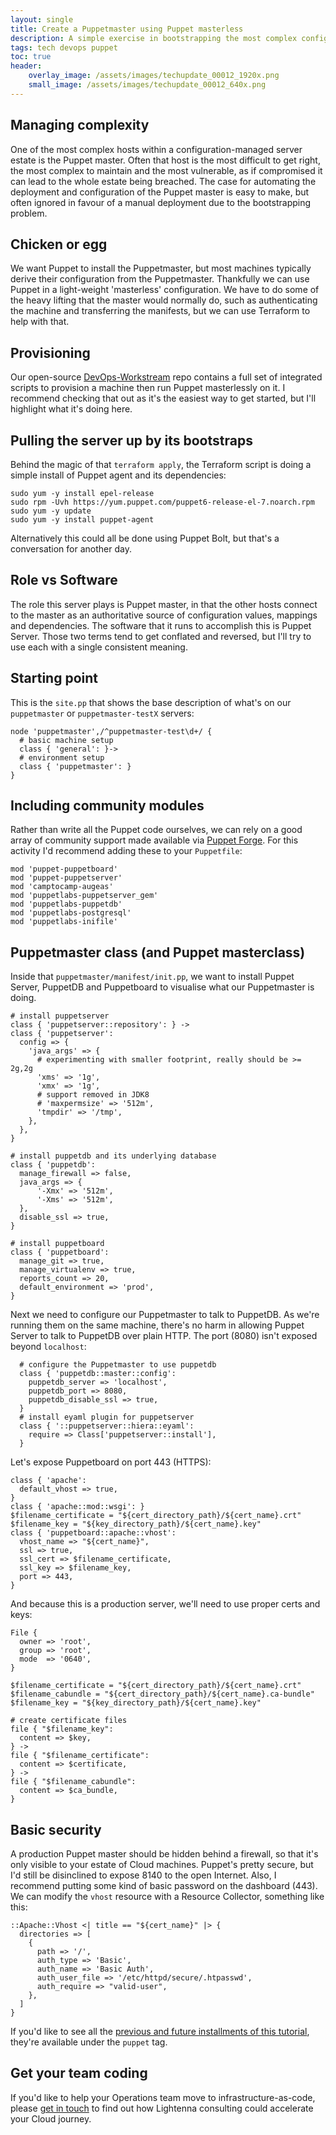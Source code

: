 ```yaml
---
layout: single
title: Create a Puppetmaster using Puppet masterless
description: A simple exercise in bootstrapping the most complex config-managed server in the estate: the Puppetmaster.
tags: tech devops puppet
toc: true
header:
    overlay_image: /assets/images/techupdate_00012_1920x.png
    small_image: /assets/images/techupdate_00012_640x.png
---
```


## Managing complexity
One of the most complex hosts within a configuration-managed server estate is the Puppet master.
Often that host is the most difficult to get right, the most complex to maintain and the most vulnerable, as if compromised it can lead to the whole estate being breached.
The case for automating the deployment and configuration of the Puppet master is easy to make, but often ignored in favour of a manual deployment due to the bootstrapping problem.

## Chicken or egg
We want Puppet to install the Puppetmaster, but most machines typically derive their configuration from the Puppetmaster.
Thankfully we can use Puppet in a light-weight 'masterless' configuration.
We have to do some of the heavy lifting that the master would normally do, such as authenticating the machine and transferring the manifests, but we can use Terraform to help with that.

## Provisioning
Our open-source [DevOps-Workstream](https://github.com/lightenna/devops-workstream) repo contains a full set of integrated scripts to provision a machine then run Puppet masterlessly on it.
I recommend checking that out as it's the easiest way to get started, but I'll highlight what it's doing here.

## Pulling the server up by its bootstraps
Behind the magic of that `terraform apply`, the Terraform script is doing a simple install of Puppet agent and its dependencies:
```
sudo yum -y install epel-release
sudo rpm -Uvh https://yum.puppet.com/puppet6-release-el-7.noarch.rpm
sudo yum -y update
sudo yum -y install puppet-agent
```

Alternatively this could all be done using Puppet Bolt, but that's a conversation for another day.

## Role vs Software
The role this server plays is Puppet master, in that the other hosts connect to the master as an authoritative source of configuration values, mappings and dependencies.
The software that it runs to accomplish this is Puppet Server.  Those two terms tend to get conflated and reversed, but I'll try to use each with a single consistent meaning.

## Starting point
This is the `site.pp` that shows the base description of what's on our `puppetmaster` or `puppetmaster-testX` servers:
```
node 'puppetmaster',/^puppetmaster-test\d+/ {
  # basic machine setup
  class { 'general': }->
  # environment setup
  class { 'puppetmaster': }
}
```

## Including community modules
Rather than write all the Puppet code ourselves, we can rely on a good array of community support made available via [Puppet Forge](https://forge.puppet.com).  For this activity I'd recommend adding these to your `Puppetfile`:
```
mod 'puppet-puppetboard'
mod 'puppet-puppetserver'
mod 'camptocamp-augeas'
mod 'puppetlabs-puppetserver_gem'
mod 'puppetlabs-puppetdb'
mod 'puppetlabs-postgresql'
mod 'puppetlabs-inifile'
```

## Puppetmaster class (and Puppet masterclass)
Inside that `puppetmaster/manifest/init.pp`, we want to install Puppet Server, PuppetDB and Puppetboard to visualise what our Puppetmaster is doing. 
```
# install puppetserver
class { 'puppetserver::repository': } ->
class { 'puppetserver':
  config => {
    'java_args' => {
      # experimenting with smaller footprint, really should be >= 2g,2g
      'xms' => '1g',
      'xmx' => '1g',
      # support removed in JDK8
      # 'maxpermsize' => '512m',
      'tmpdir' => '/tmp',
    },
  },
}

# install puppetdb and its underlying database
class { 'puppetdb':
  manage_firewall => false,
  java_args => {
      '-Xmx' => '512m',
      '-Xms' => '512m',
  },
  disable_ssl => true,
}

# install puppetboard
class { 'puppetboard':
  manage_git => true,
  manage_virtualenv => true,
  reports_count => 20,
  default_environment => 'prod',
}
```

Next we need to configure our Puppetmaster to talk to PuppetDB.  As we're running them on the same machine, there's no harm in allowing Puppet Server to talk to PuppetDB over plain HTTP.  The port (8080) isn't exposed beyond `localhost`:
```
  # configure the Puppetmaster to use puppetdb
  class { 'puppetdb::master::config':
    puppetdb_server => 'localhost',
    puppetdb_port => 8080,
    puppetdb_disable_ssl => true,
  }
  # install eyaml plugin for puppetserver
  class { '::puppetserver::hiera::eyaml':
    require => Class['puppetserver::install'],
  }
```

Let's expose Puppetboard on port 443 (HTTPS):
```
class { 'apache':
  default_vhost => true,
}
class { 'apache::mod::wsgi': }
$filename_certificate = "${cert_directory_path}/${cert_name}.crt"
$filename_key = "${key_directory_path}/${cert_name}.key"
class { 'puppetboard::apache::vhost':
  vhost_name => "${cert_name}",
  ssl => true,
  ssl_cert => $filename_certificate,
  ssl_key => $filename_key,
  port => 443,
}
```

And because this is a production server, we'll need to use proper certs and keys:
```
File {
  owner => 'root',
  group => 'root',
  mode  => '0640',
}

$filename_certificate = "${cert_directory_path}/${cert_name}.crt"
$filename_cabundle = "${cert_directory_path}/${cert_name}.ca-bundle"
$filename_key = "${key_directory_path}/${cert_name}.key"

# create certificate files
file { "$filename_key":
  content => $key,
} ->
file { "$filename_certificate":
  content => $certificate,
} ->
file { "$filename_cabundle":
  content => $ca_bundle,
}
```

## Basic security
A production Puppet master should be hidden behind a firewall, so that it's only visible to your estate of Cloud machines.
Puppet's pretty secure, but I'd still be disinclined to expose 8140 to the open Internet.
Also, I recommend putting some kind of basic password on the dashboard (443).  We can modify the `vhost` resource with a Resource Collector, something like this:
```
::Apache::Vhost <| title == "${cert_name}" |> {
  directories => [
    {
      path => '/',
      auth_type => 'Basic',
      auth_name => 'Basic Auth',
      auth_user_file => '/etc/httpd/secure/.htpasswd',
      auth_require => "valid-user",
    },
  ]
}
```

If you'd like to see all the [previous and future installments of this tutorial](/tech/puppet), they're available under the `puppet` tag.

## Get your team coding
If you'd like to help your Operations team move to infrastructure-as-code, please [get in touch](/contact) to find out how Lightenna consulting could accelerate your Cloud journey.
